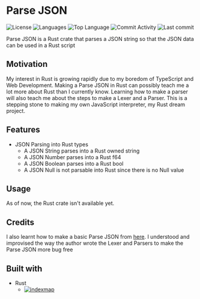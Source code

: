 # Parse JSON

![License](https://img.shields.io/github/license/zS1L3NT/rs-parse-json?style=for-the-badge) ![Languages](https://img.shields.io/github/languages/count/zS1L3NT/rs-parse-json?style=for-the-badge) ![Top Language](https://img.shields.io/github/languages/top/zS1L3NT/rs-parse-json?style=for-the-badge) ![Commit Activity](https://img.shields.io/github/commit-activity/y/zS1L3NT/rs-parse-json?style=for-the-badge) ![Last commit](https://img.shields.io/github/last-commit/zS1L3NT/rs-parse-json?style=for-the-badge)

Parse JSON is a Rust crate that parses a JSON string so that the JSON data can be used in a Rust script

## Motivation

My interest in Rust is growing rapidly due to my boredom of TypeScript and Web Development. Making a Parse JSON in Rust can possibly teach me a lot more about Rust than I currently know. Learning how to make a parser will also teach me about the steps to make a Lexer and a Parser. This is a stepping stone to making my own JavaScript interpreter, my Rust dream project.

## Features

-   JSON Parsing into Rust types
    -   A JSON String parses into a Rust owned string
    -   A JSON Number parses into a Rust f64
    -   A JSON Boolean parses into a Rust bool
    -   A JSON Null is not parsable into Rust since there is no Null value

## Usage

As of now, the Rust crate isn't available yet.

## Credits

I also learnt how to make a basic Parse JSON from [here](https://notes.eatonphil.com/writing-a-simple-parse-json.html). I understood and improvised the way the author wrote the Lexer and Parsers to make the Parse JSON more bug free

## Built with

-   Rust
    -   [![indexmap](https://img.shields.io/badge/indexmap-%5E1.8.0-blue?style=flat-square)](https://docs.rs/indexmap/1.8.0)
